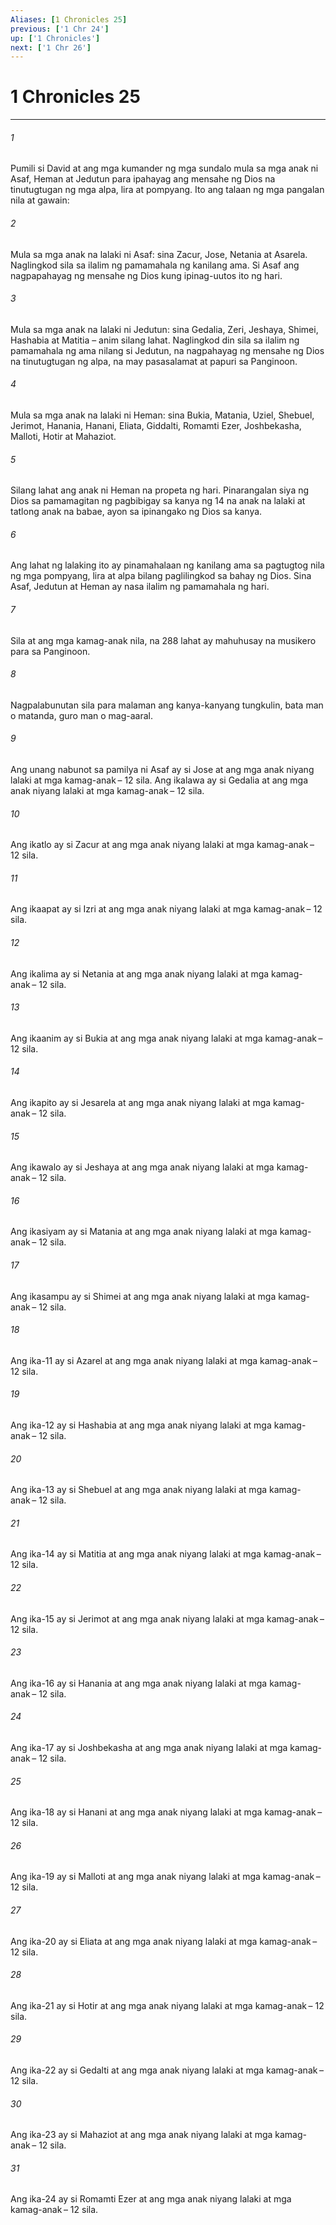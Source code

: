 ```yaml
---
Aliases: [1 Chronicles 25]
previous: ['1 Chr 24']
up: ['1 Chronicles']
next: ['1 Chr 26']
---
```

# 1 Chronicles 25

***

###### 1
Pumili si David at ang mga kumander ng mga sundalo mula sa mga anak ni Asaf, Heman at Jedutun para ipahayag ang mensahe ng Dios na tinutugtugan ng mga alpa, lira at pompyang. Ito ang talaan ng mga pangalan nila at gawain: 

###### 2
Mula sa mga anak na lalaki ni Asaf: sina Zacur, Jose, Netania at Asarela. Naglingkod sila sa ilalim ng pamamahala ng kanilang ama. Si Asaf ang nagpapahayag ng mensahe ng Dios kung ipinag-uutos ito ng hari. 

###### 3
Mula sa mga anak na lalaki ni Jedutun: sina Gedalia, Zeri, Jeshaya, Shimei, Hashabia at Matitia – anim silang lahat. Naglingkod din sila sa ilalim ng pamamahala ng ama nilang si Jedutun, na nagpahayag ng mensahe ng Dios na tinutugtugan ng alpa, na may pasasalamat at papuri sa Panginoon. 

###### 4
Mula sa mga anak na lalaki ni Heman: sina Bukia, Matania, Uziel, Shebuel, Jerimot, Hanania, Hanani, Eliata, Giddalti, Romamti Ezer, Joshbekasha, Malloti, Hotir at Mahaziot. 

###### 5
Silang lahat ang anak ni Heman na propeta ng hari. Pinarangalan siya ng Dios sa pamamagitan ng pagbibigay sa kanya ng 14 na anak na lalaki at tatlong anak na babae, ayon sa ipinangako ng Dios sa kanya. 

###### 6
Ang lahat ng lalaking ito ay pinamahalaan ng kanilang ama sa pagtugtog nila ng mga pompyang, lira at alpa bilang paglilingkod sa bahay ng Dios. Sina Asaf, Jedutun at Heman ay nasa ilalim ng pamamahala ng hari. 

###### 7
Sila at ang mga kamag-anak nila, na 288 lahat ay mahuhusay na musikero para sa Panginoon. 

###### 8
Nagpalabunutan sila para malaman ang kanya-kanyang tungkulin, bata man o matanda, guro man o mag-aaral. 

###### 9
Ang unang nabunot sa pamilya ni Asaf ay si Jose at ang mga anak niyang lalaki at mga kamag-anak – 12 sila. Ang ikalawa ay si Gedalia at ang mga anak niyang lalaki at mga kamag-anak – 12 sila. 

###### 10
Ang ikatlo ay si Zacur at ang mga anak niyang lalaki at mga kamag-anak – 12 sila. 

###### 11
Ang ikaapat ay si Izri at ang mga anak niyang lalaki at mga kamag-anak – 12 sila. 

###### 12
Ang ikalima ay si Netania at ang mga anak niyang lalaki at mga kamag-anak – 12 sila. 

###### 13
Ang ikaanim ay si Bukia at ang mga anak niyang lalaki at mga kamag-anak – 12 sila. 

###### 14
Ang ikapito ay si Jesarela at ang mga anak niyang lalaki at mga kamag-anak – 12 sila. 

###### 15
Ang ikawalo ay si Jeshaya at ang mga anak niyang lalaki at mga kamag-anak – 12 sila. 

###### 16
Ang ikasiyam ay si Matania at ang mga anak niyang lalaki at mga kamag-anak – 12 sila. 

###### 17
Ang ikasampu ay si Shimei at ang mga anak niyang lalaki at mga kamag-anak – 12 sila. 

###### 18
Ang ika-11 ay si Azarel at ang mga anak niyang lalaki at mga kamag-anak – 12 sila. 

###### 19
Ang ika-12 ay si Hashabia at ang mga anak niyang lalaki at mga kamag-anak – 12 sila. 

###### 20
Ang ika-13 ay si Shebuel at ang mga anak niyang lalaki at mga kamag-anak – 12 sila. 

###### 21
Ang ika-14 ay si Matitia at ang mga anak niyang lalaki at mga kamag-anak – 12 sila. 

###### 22
Ang ika-15 ay si Jerimot at ang mga anak niyang lalaki at mga kamag-anak – 12 sila. 

###### 23
Ang ika-16 ay si Hanania at ang mga anak niyang lalaki at mga kamag-anak – 12 sila. 

###### 24
Ang ika-17 ay si Joshbekasha at ang mga anak niyang lalaki at mga kamag-anak – 12 sila. 

###### 25
Ang ika-18 ay si Hanani at ang mga anak niyang lalaki at mga kamag-anak – 12 sila. 

###### 26
Ang ika-19 ay si Malloti at ang mga anak niyang lalaki at mga kamag-anak – 12 sila. 

###### 27
Ang ika-20 ay si Eliata at ang mga anak niyang lalaki at mga kamag-anak – 12 sila. 

###### 28
Ang ika-21 ay si Hotir at ang mga anak niyang lalaki at mga kamag-anak – 12 sila. 

###### 29
Ang ika-22 ay si Gedalti at ang mga anak niyang lalaki at mga kamag-anak – 12 sila. 

###### 30
Ang ika-23 ay si Mahaziot at ang mga anak niyang lalaki at mga kamag-anak – 12 sila. 

###### 31
Ang ika-24 ay si Romamti Ezer at ang mga anak niyang lalaki at mga kamag-anak – 12 sila.
